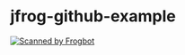 # jfrog-github-example

[![Scanned by Frogbot](https://raw.github.com/jfrog/frogbot/master/images/frogbot-badge.svg)](https://docs.jfrog-applications.jfrog.io/jfrog-applications/frogbot)
